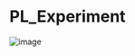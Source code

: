 # PL_Experiment

![image](https://user-images.githubusercontent.com/73512374/165587012-37e4c593-c72e-4a93-8d67-965f15021de7.png)
